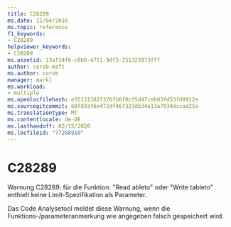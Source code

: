 ```yaml
---
title: C28289
ms.date: 11/04/2016
ms.topic: reference
f1_keywords:
- C28289
helpviewer_keywords:
- C28289
ms.assetid: 13af34f6-c8b0-4751-9df5-251322073fff
author: corob-msft
ms.author: corob
manager: markl
ms.workload:
- multiple
ms.openlocfilehash: e55131382f376fb6f0cf5d47ceb03fd53fd9912e
ms.sourcegitcommit: 68f893f6e472df46f323db34a13a7034dccad25a
ms.translationtype: MT
ms.contentlocale: de-DE
ms.lasthandoff: 02/15/2020
ms.locfileid: "77268910"
---
```

# <a name="c28289"></a>C28289
Warnung C28289: für die Funktion: "Read ableto" oder "Write tableto" enthielt keine Limit-Spezifikation als Parameter.

 Das Code Analysetool meldet diese Warnung, wenn die Funktions-/parameteranmerkung wie angegeben falsch gespeichert wird.
